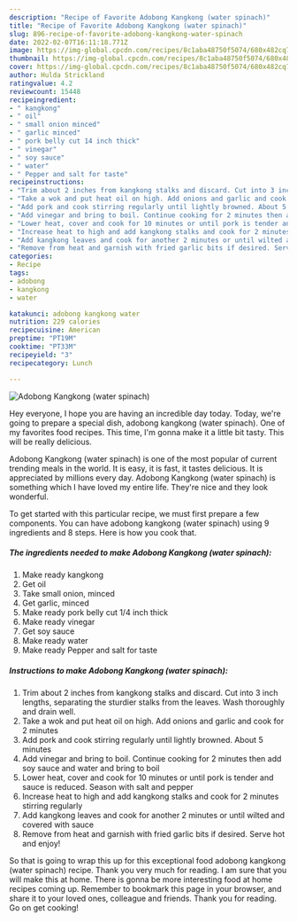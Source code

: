 ```yaml
---
description: "Recipe of Favorite Adobong Kangkong (water spinach)"
title: "Recipe of Favorite Adobong Kangkong (water spinach)"
slug: 896-recipe-of-favorite-adobong-kangkong-water-spinach
date: 2022-02-07T16:11:18.771Z
image: https://img-global.cpcdn.com/recipes/8c1aba48750f5074/680x482cq70/adobong-kangkong-water-spinach-recipe-main-photo.jpg
thumbnail: https://img-global.cpcdn.com/recipes/8c1aba48750f5074/680x482cq70/adobong-kangkong-water-spinach-recipe-main-photo.jpg
cover: https://img-global.cpcdn.com/recipes/8c1aba48750f5074/680x482cq70/adobong-kangkong-water-spinach-recipe-main-photo.jpg
author: Hulda Strickland
ratingvalue: 4.2
reviewcount: 15448
recipeingredient:
- " kangkong"
- " oil"
- " small onion minced"
- " garlic minced"
- " pork belly cut 14 inch thick"
- " vinegar"
- " soy sauce"
- " water"
- " Pepper and salt for taste"
recipeinstructions:
- "Trim about 2 inches from kangkong stalks and discard. Cut into 3 inch lengths, separating the sturdier stalks from the leaves. Wash thoroughly and drain well."
- "Take a wok and put heat oil on high. Add onions and garlic and cook for 2 minutes"
- "Add pork and cook stirring regularly until lightly browned. About 5 minutes"
- "Add vinegar and bring to boil. Continue cooking for 2 minutes then add soy sauce and water and bring to boil"
- "Lower heat, cover and cook for 10 minutes or until pork is tender and sauce is reduced. Season with salt and pepper"
- "Increase heat to high and add kangkong stalks and cook for 2 minutes stirring regularly"
- "Add kangkong leaves and cook for another 2 minutes or until wilted and covered with sauce"
- "Remove from heat and garnish with fried garlic bits if desired. Serve hot and enjoy!"
categories:
- Recipe
tags:
- adobong
- kangkong
- water

katakunci: adobong kangkong water 
nutrition: 229 calories
recipecuisine: American
preptime: "PT19M"
cooktime: "PT33M"
recipeyield: "3"
recipecategory: Lunch

---
```



![Adobong Kangkong (water spinach)](https://img-global.cpcdn.com/recipes/8c1aba48750f5074/680x482cq70/adobong-kangkong-water-spinach-recipe-main-photo.jpg)

Hey everyone, I hope you are having an incredible day today. Today, we're going to prepare a special dish, adobong kangkong (water spinach). One of my favorites food recipes. This time, I'm gonna make it a little bit tasty. This will be really delicious.



Adobong Kangkong (water spinach) is one of the most popular of current trending meals in the world. It is easy, it is fast, it tastes delicious. It is appreciated by millions every day. Adobong Kangkong (water spinach) is something which I have loved my entire life. They're nice and they look wonderful.


To get started with this particular recipe, we must first prepare a few components. You can have adobong kangkong (water spinach) using 9 ingredients and 8 steps. Here is how you cook that.

<!--inarticleads1-->

##### The ingredients needed to make Adobong Kangkong (water spinach):

1. Make ready  kangkong
1. Get  oil
1. Take  small onion, minced
1. Get  garlic, minced
1. Make ready  pork belly cut 1/4 inch thick
1. Make ready  vinegar
1. Get  soy sauce
1. Make ready  water
1. Make ready  Pepper and salt for taste




<!--inarticleads2-->

##### Instructions to make Adobong Kangkong (water spinach):

1. Trim about 2 inches from kangkong stalks and discard. Cut into 3 inch lengths, separating the sturdier stalks from the leaves. Wash thoroughly and drain well.
1. Take a wok and put heat oil on high. Add onions and garlic and cook for 2 minutes
1. Add pork and cook stirring regularly until lightly browned. About 5 minutes
1. Add vinegar and bring to boil. Continue cooking for 2 minutes then add soy sauce and water and bring to boil
1. Lower heat, cover and cook for 10 minutes or until pork is tender and sauce is reduced. Season with salt and pepper
1. Increase heat to high and add kangkong stalks and cook for 2 minutes stirring regularly
1. Add kangkong leaves and cook for another 2 minutes or until wilted and covered with sauce
1. Remove from heat and garnish with fried garlic bits if desired. Serve hot and enjoy!




So that is going to wrap this up for this exceptional food adobong kangkong (water spinach) recipe. Thank you very much for reading. I am sure that you will make this at home. There is gonna be more interesting food at home recipes coming up. Remember to bookmark this page in your browser, and share it to your loved ones, colleague and friends. Thank you for reading. Go on get cooking!

